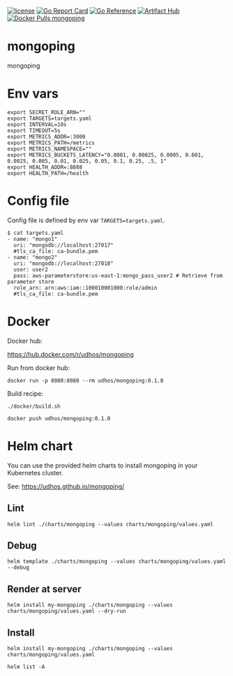 [![license](http://img.shields.io/badge/license-MIT-blue.svg)](https://github.com/udhos/mongoping/blob/main/LICENSE)
[![Go Report Card](https://goreportcard.com/badge/github.com/udhos/mongoping)](https://goreportcard.com/report/github.com/udhos/mongoping)
[![Go Reference](https://pkg.go.dev/badge/github.com/udhos/mongoping.svg)](https://pkg.go.dev/github.com/udhos/mongoping)
[![Artifact Hub](https://img.shields.io/endpoint?url=https://artifacthub.io/badge/repository/mongoping)](https://artifacthub.io/packages/search?repo=mongoping)
[![Docker Pulls mongoping](https://img.shields.io/docker/pulls/udhos/mongoping)](https://hub.docker.com/r/udhos/mongoping)

# mongoping

mongoping

# Env vars

```
export SECRET_ROLE_ARN=""
export TARGETS=targets.yaml
export INTERVAL=10s
export TIMEOUT=5s
export METRICS_ADDR=:3000
export METRICS_PATH=/metrics
export METRICS_NAMESPACE=""
export METRICS_BUCKETS_LATENCY="0.0001, 0.00025, 0.0005, 0.001, 0.0025, 0.005, 0.01, 0.025, 0.05, 0.1, 0.25, .5, 1"
export HEALTH_ADDR=:8888
export HEALTH_PATH=/health
```

# Config file

Config file is defined by env var `TARGETS=targets.yaml`.

```
$ cat targets.yaml
- name: "mongo1"
  uri: "mongodb://localhost:27017"
  #tls_ca_file: ca-bundle.pem
- name: "mongo2"
  uri: "mongodb://localhost:27018"
  user: user2
  pass: aws-parameterstore:us-east-1:mongo_pass_user2 # Retrieve from parameter store
  role_arn: arn:aws:iam::100010001000:role/admin
  #tls_ca_file: ca-bundle.pem
```

# Docker

Docker hub:

https://hub.docker.com/r/udhos/mongoping

Run from docker hub:

```
docker run -p 8080:8080 --rm udhos/mongoping:0.1.0
```

Build recipe:

```
./docker/build.sh

docker push udhos/mongoping:0.1.0
```

# Helm chart

You can use the provided helm charts to install mongoping in your Kubernetes cluster.

See: https://udhos.github.io/mongoping/

## Lint

    helm lint ./charts/mongoping --values charts/mongoping/values.yaml

## Debug

    helm template ./charts/mongoping --values charts/mongoping/values.yaml --debug

## Render at server

    helm install my-mongoping ./charts/mongoping --values charts/mongoping/values.yaml --dry-run

## Install

    helm install my-mongoping ./charts/mongoping --values charts/mongoping/values.yaml

    helm list -A
